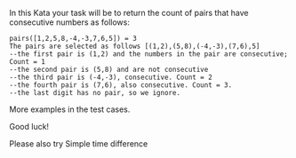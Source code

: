 In this Kata your task will be to return the count of pairs that have consecutive numbers as follows:

```
pairs([1,2,5,8,-4,-3,7,6,5]) = 3
The pairs are selected as follows [(1,2),(5,8),(-4,-3),(7,6),5]
--the first pair is (1,2) and the numbers in the pair are consecutive; Count = 1
--the second pair is (5,8) and are not consecutive
--the third pair is (-4,-3), consecutive. Count = 2
--the fourth pair is (7,6), also consecutive. Count = 3. 
--the last digit has no pair, so we ignore.
```

More examples in the test cases.

Good luck!

Please also try Simple time difference